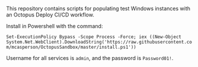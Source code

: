 This repository contains scripts for populating test Windows instances with an Octopus Deploy CI/CD workflow.

Install in Powershell with the command:

`Set-ExecutionPolicy Bypass -Scope Process -Force; iex ((New-Object System.Net.WebClient).DownloadString('https://raw.githubusercontent.com/mcasperson/OctopusSandbox/master/install.ps1'))`

Username for all services is `admin`, and the password is `Password01!`.